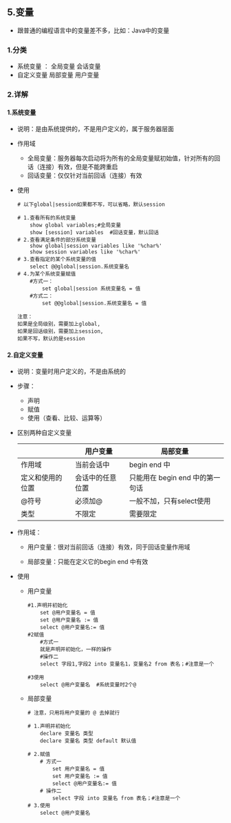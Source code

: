## 5.变量

*   跟普通的编程语言中的变量差不多，比如：Java中的变量

### 1.分类

* 系统变量 ：	全局变量    会话变量
* 自定义变量      局部变量    用户变量

### 2.详解

#### 1.系统变量

* 说明：是由系统提供的，不是用户定义的，属于服务器层面

* 作用域

    * 全局变量：服务器每次启动将为所有的全局变量赋初始值，针对所有的回话（连接）有效，但是不能跨重启
    * 回话变量：仅仅针对当前回话（连接）有效

*   使用

    ```mysql
    # 以下global|session如果都不写，可以省略，默认session
    
    # 1.查看所有的系统变量
        show global variables;#全局变量
        show [session] variables  #回话变量，默认回话
    # 2.查看满足条件的部分系统变量
        show global|session variables like '%char%'
        show session variables like '%char%'
    # 3.查看指定的某个系统变量的值
        select @@global|session.系统变量名
    # 4.为某个系统变量赋值
        #方式一：
            set global|session 系统变量名 = 值
        #方式二：
            set @@global|session.系统变量名 = 值
    
    注意：
    如果是全局级别，需要加上global,
    如果是回话级别，需要加上session,
    如果不写，默认的是session
    ```

#### 2.自定义变量

* 说明：变量时用户定义的，不是由系统的

* 步骤：

    * 声明
    * 赋值
    * 使用（查看、比较、运算等）

* 区别两种自定义变量

    |                  | 用户变量         | 局部变量                        |
    | ---------------- | ---------------- | ------------------------------- |
    | 作用域           | 当前会话中       | begin end 中                    |
    | 定义和使用的位置 | 会话中的任意位置 | 只能用在 begin end 中的第一句话 |
    | @符号            | 必须加@          | 一般不加，只有select使用        |
    | 类型             | 不限定           | 需要限定                        |

    

* 作用域：

    * 用户变量：很对当前回话（连接）有效，同于回话变量作用域                   

    * 局部变量：只能在定义它的begin end 中有效

* 使用

    *   用户变量

        ```mysql
        #1.声明并初始化
            set @用户变量名 = 值
            set @用户变量名 := 值
            select @用户变量名:= 值
        #2赋值
            #方式一
            就是声明并初始化，一样的操作
            #操作二
            select 字段1,字段2 into 变量名1，变量名2 from 表名；#注意是一个
        
        #3使用
        	select @用户变量名  #系统变量时2个@
        ```

    *   局部变量

        ```mysql
        # 注意，只用将用户变量的 @ 去掉就行
        
        # 1.声明并初始化
            declare 变量名 类型
            declare 变量名 类型 default 默认值
           
        # 2.赋值
            # 方式一
                set 用户变量名 = 值
                set 用户变量名 := 值
                select @用户变量名:= 值
            # 操作二
                select 字段 into 变量名 from 表名；#注意是一个
        # 3.使用
        	select @用户变量名
        ```
